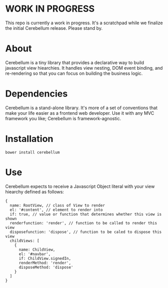 # WORK IN PROGRESS
This repo is currently a work in progress. It's a scratchpad while we finalize
the initial Cerebellum release. Please stand by.

# About
Cerebellum is a tiny library that provides a declarative way to build javascript
view hiearchies. It handles view nesting, DOM event binding, and re-rendering so
that you can focus on building the business logic.

# Dependencies
Cerebellum is a stand-alone library. It's more of a set of conventions that make
your life easier as a frontend web developer. Use it with any MVC framework you
like; Cerebellum is framework-agnostic.

# Installation

    bower install cerebellum

# Use
Cerebellum expects to receive a Javascript Object literal with your view
hiearchy defined as follows:

    {
      name: RootView, // class of View to render
      el: '#content', // element to render into
      if: true, // value or function that determines whether this view is shown
      renderfunction: 'render', // function to be called to render this view
      disposefunction: 'dispose', // function to be caled to dispose this view
      childViews: [
        {
          name: ChildView,
          el: '#navbar',
          if: ChildView.signedIn,
          renderMethod: 'render',
          disposeMethod: 'dispose'
        }
      ]
    }

